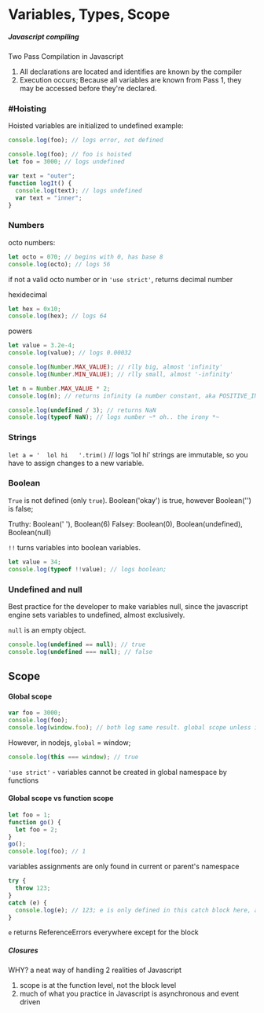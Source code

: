 # Variables, Types, Scope

##### Javascript compiling
Two Pass Compilation in Javascript
1. All declarations are located and identifies are known by the compiler
2. Execution occurs; Because all variables are known from Pass 1, they may be accessed before they're declared.

### #Hoisting
Hoisted variables are initialized to undefined
example:
```javascript
console.log(foo); // logs error, not defined
```

```javascript
console.log(foo); // foo is hoisted
let foo = 3000; // logs undefined
```

```js
var text = "outer";
function logIt() {
  console.log(text); // logs undefined
  var text = "inner";
}
```

### Numbers

octo numbers:
```javascript
let octo = 070; // begins with 0, has base 8
console.log(octo); // logs 56
```
if not a valid octo number or in `'use strict'`, returns decimal number

hexidecimal
```javascript
let hex = 0x10;
console.log(hex); // logs 64
```

powers
```javascript
let value = 3.2e-4;
console.log(value); // logs 0.00032
```

```javascript
console.log(Number.MAX_VALUE); // rlly big, almost 'infinity'
console.log(Number.MIN_VALUE); // rlly small, almost '-infinity'

let n = Number.MAX_VALUE * 2;
console.log(n); // returns infinity (a number constant, aka POSITIVE_INFINITY)

console.log(undefined / 3); // returns NaN
console.log(typeof NaN); // logs number ~* oh.. the irony *~
```

### Strings
`let a = '  lol hi   '.trim()` // logs 'lol hi'
strings are immutable, so you have to assign changes to a new variable.

### Boolean
`True` is not defined (only `true`). Boolean('okay') is true, however Boolean('') is false;

Truthy: Boolean(' '), Boolean(6)
Falsey: Boolean(0), Boolean(undefined), Boolean(null)

`!!` turns variables into boolean variables.
```javascript
let value = 34;
console.log(typeof !!value); // logs boolean;
```

### Undefined and null
Best practice for the developer to make variables null, since the javascript engine sets variables to undefined, almost exclusively.

`null` is an empty object.

```javascript
console.log(undefined == null); // true
console.log(undefined === null); // false
```

## Scope

#### Global scope

```javascript
var foo = 3000;
console.log(foo);
console.log(window.foo); // both log same result. global scope unless in a function
```
However, in nodejs, `global` = window;

```javascript
console.log(this === window); // true
```

`'use strict'` - variables cannot be created in global namespace by functions

#### Global scope vs function scope

```javascript
let foo = 1;
function go() {
  let foo = 2;
}
go();
console.log(foo); // 1
```
variables assignments are only found in current or parent's namespace


```javascript
try {
  throw 123;
}
catch (e) {
  console.log(e); // 123; e is only defined in this catch block here, and not hoisted
}
```
`e` returns ReferenceErrors everywhere except for the block

##### Closures

WHY? a neat way of handling 2 realities of Javascript
1. scope is at the function level, not the block level
2. much of what you practice in Javascript is asynchronous and event driven

<!-- http://stackoverflow.com/questions/111102/how-do-javascript-closures-work -->
